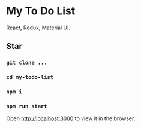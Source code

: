 # My To Do List

React, Redux, Material UI.

## Star 

### `git clone ...`
### `cd my-todo-list`
### `npm i`
### `npm run start`

Open [http://localhost:3000](http://localhost:3000) to view it in the browser.
